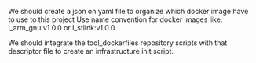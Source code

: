 We should create a json on yaml file to organize which docker image have to use to this project
Use name convention for docker images like: l_arm_gnu:v1.0.0 or l_stlink:v1.0.0

We should integrate the tool_dockerfiles repository scripts with that descriptor file to create an infrastructure init script.
